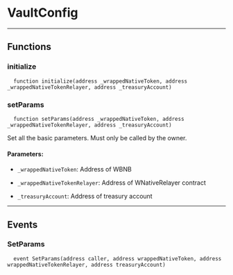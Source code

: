 # VaultConfig




___

## Functions

### initialize

```solidity
  function initialize(address _wrappedNativeToken, address _wrappedNativeTokenRelayer, address _treasuryAccount)
```




### setParams

```solidity
  function setParams(address _wrappedNativeToken, address _wrappedNativeTokenRelayer, address _treasuryAccount)
```

Set all the basic parameters. Must only be called by the owner.



#### Parameters:

- `_wrappedNativeToken`: Address of WBNB

- `_wrappedNativeTokenRelayer`: Address of WNativeRelayer contract

- `_treasuryAccount`: Address of treasury account


___

## Events

### SetParams

```solidity
  event SetParams(address caller, address wrappedNativeToken, address wrappedNativeTokenRelayer, address treasuryAccount)
```


